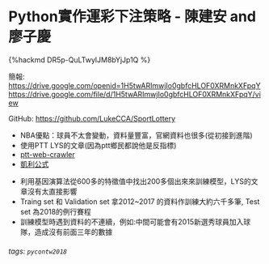 # Python實作運彩下注策略 - 陳建安 and 廖子慶

{%hackmd DR5p-QuLTwylJM8bYjJp1Q %}

簡報: https://drive.google.com/openid=1H5twARImwjIo0gbfcHLOF0XRMnkXFpqY
https://drive.google.com/file/d/1H5twARImwjIo0gbfcHLOF0XRMnkXFpqY/view

GitHub:
https://github.com/LukeCCA/SportLottery


- NBA優點：球員不太會變動，資料量豐富，官網資料也很多(從初接到進階)
- 使用PTT LYS的文章(因為ptt鄉民都說他是反指標)
- [ptt-web-crawler](https://github.com/jwlin/ptt-web-crawler)
- [凱利公式](https://zh.wikipedia.org/wiki/%E5%87%B1%E5%88%A9%E5%85%AC%E5%BC%8F)

* 利用基因演算法從600多的特徵值中找出200多個出來來訓練模型，LYS的文章沒有太直接影響
* Traing set 和 Validation set 拿2012~2017 的資料作訓練大約六千多筆, Test set 為2018的例行賽程
* 訓練模型時遇到資料的不連續，例如:中間可能會有2015新選秀球員加入球隊，造成沒有前面三年的數據


###### tags: `pycontw2018`
